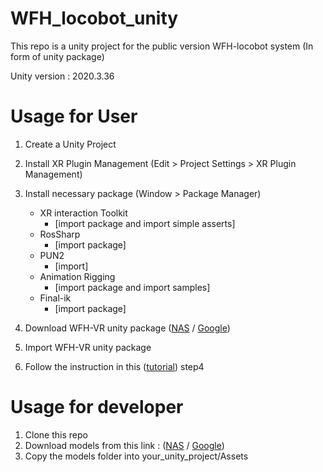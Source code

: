 # WFH_locobot_unity
This repo is a unity project for the public version WFH-locobot system (In form of unity package)

Unity version : 2020.3.36

# Usage for User
1. Create a Unity Project
2. Install XR Plugin Management (Edit > Project Settings > XR Plugin Management)
3. Install necessary package (Window > Package Manager)
    - XR interaction Toolkit
        - [import package and import simple asserts]
    - RosSharp 
        - [import package]
    - PUN2
        - [import]
    - Animation Rigging
        - [import package and import samples]
    - Final-ik 
        - [import package]

3. Download WFH-VR unity package ([NAS](http://gofile.me/773h8/zHi3HBaIg) / [Google](https://drive.google.com/file/d/1zYyjM1wNBreA6V1rU0g2f7u0YH_H9w-V/view?usp=share_link))
4. Import WFH-VR unity package
5. Follow the instruction in this ([tutorial](https://github.com/ARG-NCTU/WFH_locobot)) step4

# Usage for developer
1. Clone this repo
2. Download models from this link : ([NAS](http://gofile.me/773h8/pCdQcRvLA) / [Google](https://drive.google.com/file/d/1DrLT4YKSxijuL_8_bQF4a28avS6qsxpo/view?usp=share_link))
3. Copy the models folder into your_unity_project/Assets
